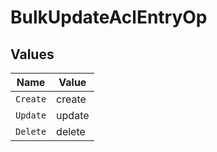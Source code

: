 # BulkUpdateAclEntryOp


## Values

| Name     | Value    |
| -------- | -------- |
| `Create` | create   |
| `Update` | update   |
| `Delete` | delete   |